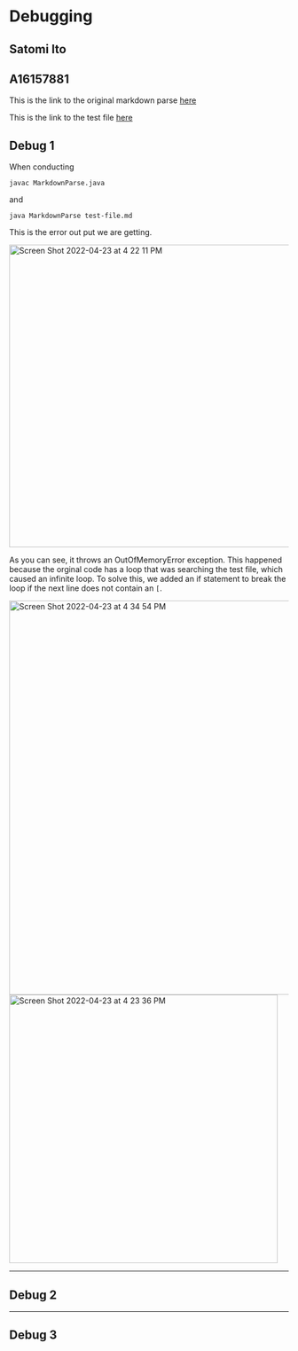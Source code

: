 # Debugging 
## Satomi Ito
## A16157881

This is the link to the original markdown parse [here](https://github.com/nidhidhamnani/markdown-parser/blob/main/MarkdownParse.java)


This is the link to the test file [here](https://github.com/nidhidhamnani/markdown-parser/blob/main/test-file.md)

## Debug 1

When conducting 

`javac MarkdownParse.java`

and 

`java MarkdownParse test-file.md`

This is the error out put we are getting. 


<img width="546" alt="Screen Shot 2022-04-23 at 4 22 11 PM" src="https://user-images.githubusercontent.com/58501820/164949454-00956812-0ccf-4f38-ab23-5114b49d1579.png">

As you can see, it throws an OutOfMemoryError exception. This happened because the orginal code has a loop that was searching the test file, which caused an infinite loop. To solve this, we added an if statement to break the loop if the next line does not contain an `[`. 


<img width="711" alt="Screen Shot 2022-04-23 at 4 34 54 PM" src="https://user-images.githubusercontent.com/58501820/164949517-b45305e1-6d97-4eb6-b15d-2215e72feb6c.png">


<img width="484" alt="Screen Shot 2022-04-23 at 4 23 36 PM" src="https://user-images.githubusercontent.com/58501820/164949565-2e11f708-e9e2-4193-a7b1-6c77c3d2f389.png">




---

## Debug 2

---

## Debug 3
